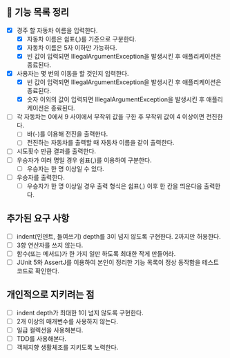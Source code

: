 ## 🚀 기능 목록 정리

- [x] 경주 할 자동차 이름을 입력한다.
    - [x] 자동차 이름은 쉼표(,)를 기준으로 구분한다.
    - [x] 자동차 이름은 5자 이하만 가능하다.
    - [x] 빈 값이 입력되면 IllegalArgumentException을 발생시킨 후 애플리케이션은 종료된다.
- [x] 사용자는 몇 번의 이동을 할 것인지 입력한다.
    - [x] 빈 값이 입력되면 IllegalArgumentException을 발생시킨 후 애플리케이션은 종료된다.
    - [x] 숫자 이외의 값이 입력되면 IllegalArgumentException을 발생시킨 후 애플리케이션은 종료된다.
- [ ] 각 자동차는 0에서 9 사이에서 무작위 값을 구한 후 무작위 값이 4 이상이면 전진한다.
    - [ ] 바(-)를 이용해 전진을 출력한다.
    - [ ] 전진하는 자동차를 출력할 때 자동차 이름을 같이 출력한다.
- [ ] 시도횟수 만큼 결과를 출력한다.
- [ ] 우승자가 여러 명일 경우 쉼표(,)를 이용하여 구분한다.
    - [ ] 우승자는 한 명 이상일 수 있다.
- [ ] 우승자를 출력한다.
    - [ ] 우승자가 한 명 이상일 경우 출력 형식은 쉼표(,) 이후 한 칸을 띄운다음 출력한다.

## 추가된 요구 사항

- [ ] indent(인덴트, 들여쓰기) depth를 3이 넘지 않도록 구현한다. 2까지만 허용한다.
- [ ] 3항 연산자를 쓰지 않는다.
- [ ] 함수(또는 메서드)가 한 가지 일만 하도록 최대한 작게 만들어라.
- [ ] JUnit 5와 AssertJ를 이용하여 본인이 정리한 기능 목록이 정상 동작함을 테스트 코드로 확인한다.

## 개인적으로 지키려는 점

- [ ] indent depth가 최대한 1이 넘지 않도록 구현한다.
- [ ] 2개 이상의 매개변수를 사용하지 않는다.
- [ ] 일급 컬렉션을 사용해본다.
- [ ] TDD를 사용해본다.
- [ ] 객체지향 생활체조를 지키도록 노력한다.
